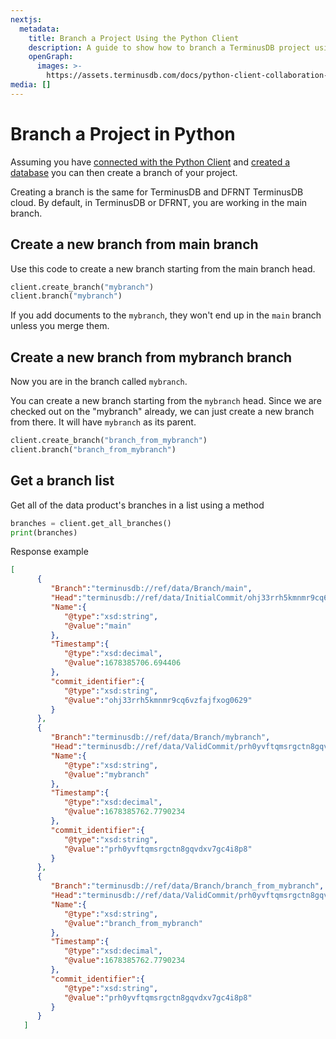 ```yaml
---
nextjs:
  metadata:
    title: Branch a Project Using the Python Client
    description: A guide to show how to branch a TerminusDB project using the Python Client.
    openGraph:
      images: >-
        https://assets.terminusdb.com/docs/python-client-collaboration-branch.png
media: []
---
```


# Branch a Project in Python

Assuming you have [connected with the Python Client](/docs/connect-with-python-client/) and [created a database](/docs/create-database-with-python-client/) you can then create a branch of your project.

Creating a branch is the same for TerminusDB and DFRNT TerminusDB cloud. By default, in TerminusDB or DFRNT, you are working in the main branch.

## Create a new branch from main branch

Use this code to create a new branch starting from the main branch head.

```python
client.create_branch("mybranch")
client.branch("mybranch")
```

If you add documents to the `mybranch`, they won't end up in the `main` branch unless you merge them.

## Create a new branch from mybranch branch

Now you are in the branch called `mybranch`.

You can create a new branch starting from the `mybranch` head. Since we are checked out on the "mybranch" already, we can just create a new branch from there. It will have `mybranch` as its parent.

```python
client.create_branch("branch_from_mybranch")
client.branch("branch_from_mybranch")
```

## Get a branch list

Get all of the data product's branches in a list using a method

```python
branches = client.get_all_branches()
print(branches)
```

Response example

```json
[
      {
         "Branch":"terminusdb://ref/data/Branch/main",
         "Head":"terminusdb://ref/data/InitialCommit/ohj33rrh5kmnmr9cq6vzfajfxog0629",
         "Name":{
            "@type":"xsd:string",
            "@value":"main"
         },
         "Timestamp":{
            "@type":"xsd:decimal",
            "@value":1678385706.694406
         },
         "commit_identifier":{
            "@type":"xsd:string",
            "@value":"ohj33rrh5kmnmr9cq6vzfajfxog0629"
         }
      },
      {
         "Branch":"terminusdb://ref/data/Branch/mybranch",
         "Head":"terminusdb://ref/data/ValidCommit/prh0yvftqmsrgctn8gqvdxv7gc4i8p8",
         "Name":{
            "@type":"xsd:string",
            "@value":"mybranch"
         },
         "Timestamp":{
            "@type":"xsd:decimal",
            "@value":1678385762.7790234
         },
         "commit_identifier":{
            "@type":"xsd:string",
            "@value":"prh0yvftqmsrgctn8gqvdxv7gc4i8p8"
         }
      },
      {
         "Branch":"terminusdb://ref/data/Branch/branch_from_mybranch",
         "Head":"terminusdb://ref/data/ValidCommit/prh0yvftqmsrgctn8gqvdxv7gc4i8p8",
         "Name":{
            "@type":"xsd:string",
            "@value":"branch_from_mybranch"
         },
         "Timestamp":{
            "@type":"xsd:decimal",
            "@value":1678385762.7790234
         },
         "commit_identifier":{
            "@type":"xsd:string",
            "@value":"prh0yvftqmsrgctn8gqvdxv7gc4i8p8"
         }
      }
   ]
```